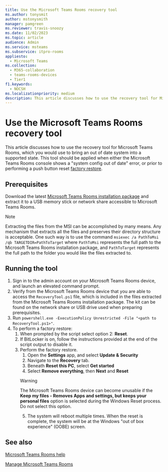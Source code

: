 ```yaml
---
title: Use the Microsoft Teams Rooms recovery tool
ms.author: tonysmit
author: mstonysmith
manager: pamgreen
ms.reviewer: travis-snoozy
ms.date: 11/02/2023
ms.topic: article
audience: Admin
ms.service: msteams
ms.subservice: itpro-rooms
appliesto: 
  - Microsoft Teams
ms.collection: 
  - M365-collaboration
  - teams-rooms-devices
  - Tier1
f1.keywords: 
  - NOCSH
ms.localizationpriority: medium
description: This article discusses how to use the recovery tool for Microsoft Teams Rooms, which you would use to bring an out of date system into a supported state.
---
```


# Use the Microsoft Teams Rooms recovery tool

This article discusses how to use the recovery tool for Microsoft Teams Rooms, which you would use to bring an out of date system into a supported state. This tool should be applied when either the Microsoft Teams Rooms console shows a "system config out of date" error, or prior to performing a push button reset [factory restore](./rooms-operations.md#microsoft-teams-rooms-reset--factory-restore).

## Prerequisites

Download the latest [Microsoft Teams Rooms installation package](https://go.microsoft.com/fwlink/?linkid=851168) and extract it to a USB memory stick or network share accessible to Microsoft Teams Rooms.

> [!NOTE]
> Extracting the files from the MSI can be accomplished by many means. Any mechanism that extracts all the files and preserves their directory structure is acceptable. One such way is to use the command `msiexec /a PathToMsi /qb TARGETDIR=PathToTarget` where `PathToMsi` represents the full path to the Microsoft Teams Rooms installation package, and `PathToTarget` represents the full path to the folder you would like the files extracted to.

## Running the tool

1) Sign in to the admin account on your Microsoft Teams Rooms device, and launch an elevated command prompt.
2) Verify from the Microsoft Teams Rooms device that you are able to access the `RecoveryTool.ps1` file, which is included in the files extracted from the Microsoft Teams Rooms installation package. The kit can be found on the network share or USB drive used when preparing prerequisites.
3) Run `powershell.exe -ExecutionPolicy Unrestricted -File "<path to RecoveryTool.ps1>"`.
4) To perform a factory restore:
   1. When prompted by the script select option 2: **Reset**.
   2. If BitLocker is on, follow the instructions provided at the end of the script output to disable it.
   3. Perform the factory restore.
      1. Open the **Settings** app, and select **Update & Security**
      2. Navigate to the **Recovery** tab.
      3. Beneath **Reset this PC**, select **Get started**
      4. Select **Remove everything**, then **Next** and **Reset**
        > [!WARNING]
        > The Microsoft Teams Rooms device can become unusable if the **Keep my files - Removes Apps and settings, but keeps your personal files** option is selected during the Windows Reset process. Do not select this option.
      5. The system will reboot multiple times. When the reset is complete, the system will be at the Windows "out of box experience" (OOBE) screen.



## See also

[Microsoft Teams Rooms help](https://support.office.com/article/Skype-Room-Systems-version-2-help-e667f40e-5aab-40c1-bd68-611fe0002ba2)

[Manage Microsoft Teams Rooms](rooms-manage.md)
